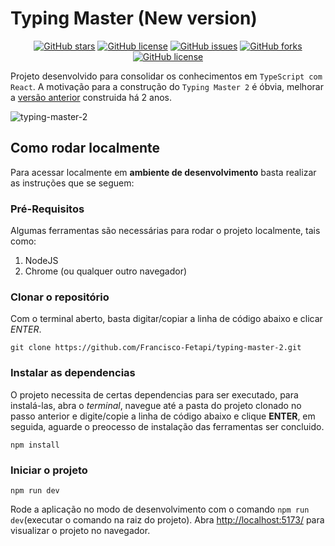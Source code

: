 # Typing Master (New version)
<p align="center">
<a href="https://github.com/Francisco-Fetapi/typing-master-2/stargazers"><img alt="GitHub stars" src="https://img.shields.io/github/stars/Francisco-Fetapi/typing-master-2?style=plastic"></a>
<a href="https://github.com/Francisco-Fetapi/typing-master-2"><img alt="GitHub license" src="https://img.shields.io/badge/Exercise-For%20trainning-orange"></a>
<a href="https://github.com/Francisco-Fetapi/typing-master-2/issues"><img alt="GitHub issues" src="https://img.shields.io/github/issues/Francisco-Fetapi/typing-master-2?style=plastic"></a>
<a href="https://github.com/Francisco-Fetapi/typing-master-2/network"><img alt="GitHub forks" src="https://img.shields.io/github/forks/Francisco-Fetapi/typing-master-2?style=plastic"></a>
<a href="https://github.com/Francisco-Fetapi/typing-master-2"><img alt="GitHub license" src="https://img.shields.io/github/license/Francisco-Fetapi/typing-master-2?style=plastic"></a>
</p>

Projeto desenvolvido para consolidar os conhecimentos em `TypeScript com React`. A motivação para a construção do `Typing Master 2` é óbvia, melhorar a [versão anterior](https://github.com/Francisco-Fetapi/typing-master) construida há 2 anos.

![typing-master-2](https://user-images.githubusercontent.com/74926014/191702971-ab23f8e0-8d5f-47a9-b84c-e7cb6283be33.gif)



## Como rodar localmente

Para acessar localmente em **ambiente de desenvolvimento** basta realizar as instruções que se seguem:

### Pré-Requisitos

Algumas ferramentas são necessárias para rodar o projeto localmente, tais como:

1. NodeJS
2. Chrome (ou qualquer outro navegador)

### Clonar o repositório

Com o terminal aberto, basta digitar/copiar a linha de código abaixo e clicar _ENTER_.

```
git clone https://github.com/Francisco-Fetapi/typing-master-2.git
```

### Instalar as dependencias

O projeto necessita de certas dependencias para ser executado, para instalá-las, abra o _terminal_, navegue até a pasta do projeto clonado no passo anterior e digite/copie a linha de código abaixo e clique **ENTER**, em seguida, aguarde o preocesso de instalação das ferramentas ser concluido.

```
npm install
```
### Iniciar o projeto
```
npm run dev
```
Rode a aplicação no modo de desenvolvimento com o comando `npm run dev`(executar o comando na raiz do projeto).
Abra [http://localhost:5173/](http://localhost:5173/) para visualizar o projeto no navegador.

